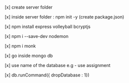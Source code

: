 [x] create server folder 

[x] inside server folder : npm init -y (create package.json)

[x] npm install express volleyball bcryptjs

[x] npm i --save-dev nodemon  

[x] npm i monk

[x] go inside mongo db 

[x] use name of the database e.g - use assignment

[x] db.runCommand({ dropDatabase : 1})